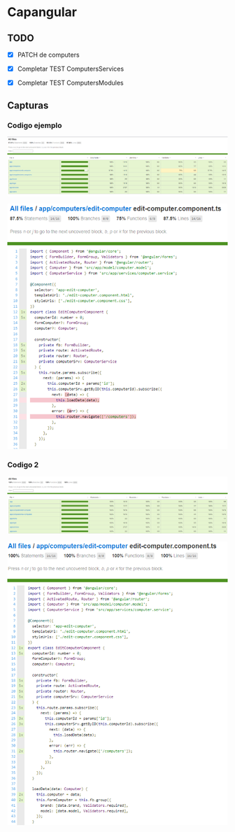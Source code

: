 # Capangular

## TODO

- [x] PATCH de computers
- [x] Completar TEST ComputersServices
- [x] Completar TEST ComputersModules



## Capturas

### Codigo ejemplo

![Caputra General Codigo 1](./capturas/computerSvcSpy(detro-beforeEach)-GENERAL.png)

![Caputra EDIT Codigo 1](./capturas/computerSvcSpy(detro-beforeEach).png)


### Codigo 2

![Caputra General Codigo 1](./capturas/computerSvcSpy(fuera-beforeEach)-GENERAL.png)

![Caputra EDIT Codigo 1](./capturas/computerSvcSpy(fuera-beforeEach).png)
